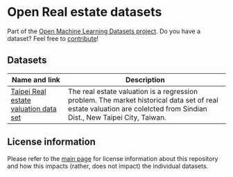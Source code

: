# Open Real estate datasets
Part of the [Open Machine Learning Datasets project](https://github.com/meetaime/open-machine-learning-datasets/blob/master/README.md). Do you have a dataset? Feel free to [contribute](https://github.com/meetaime/open-machine-learning-datasets/blob/master/README.md)!

## Datasets
| Name and link | Description |
| ---- | ----------- |
| [Taipei Real estate valuation data set](https://archive.ics.uci.edu/ml/datasets/Real+estate+valuation+data+set) | The real estate valuation is a regression problem. The market historical data set of real estate valuation are colelcted from Sindian Dist., New Taipei City, Taiwan. |

## License information
Please refer to the [main page](https://github.com/meetaime/open-machine-learning-datasets/blob/master/README.md) for license information about this repository and how this impacts (rather, does not impact) the individual datasets.